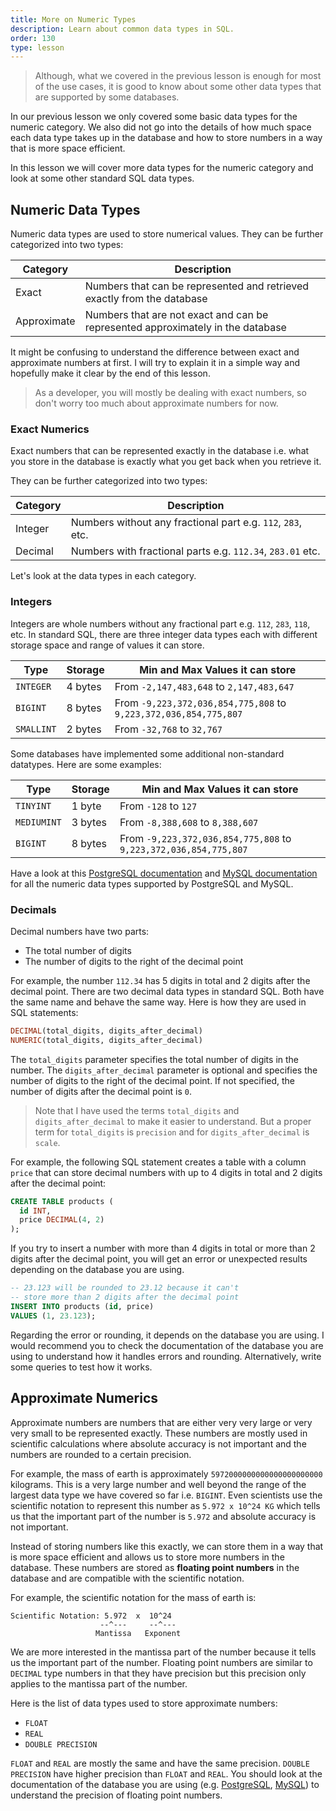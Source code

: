 ```yaml
---
title: More on Numeric Types
description: Learn about common data types in SQL.
order: 130
type: lesson
---
```


> Although, what we covered in the previous lesson is enough for most of the use cases, it is good to know about some other data types that are supported by some databases.

In our previous lesson we only covered some basic data types for the numeric category. We also did not go into the details of how much space each data type takes up in the database and how to store numbers in a way that is more space efficient.

In this lesson we will cover more data types for the numeric category and look at some other standard SQL data types.

## Numeric Data Types

Numeric data types are used to store numerical values. They can be further categorized into two types:

| Category    | Description                                                                     |
| ----------- | ------------------------------------------------------------------------------- |
| Exact       | Numbers that can be represented and retrieved exactly from the database         |
| Approximate | Numbers that are not exact and can be represented approximately in the database |

It might be confusing to understand the difference between exact and approximate numbers at first. I will try to explain it in a simple way and hopefully make it clear by the end of this lesson.

> As a developer, you will mostly be dealing with exact numbers, so don't worry too much about approximate numbers for now.

### Exact Numerics

Exact numbers that can be represented exactly in the database i.e. what you store in the database is exactly what you get back when you retrieve it.

They can be further categorized into two types:

| Category | Description                                                 |
| -------- | ----------------------------------------------------------- |
| Integer  | Numbers without any fractional part e.g. `112`, `283`, etc. |
| Decimal  | Numbers with fractional parts e.g. `112.34`, `283.01` etc.  |

Let's look at the data types in each category.

### Integers

Integers are whole numbers without any fractional part e.g. `112`, `283`, `118`, etc. In standard SQL, there are three integer data types each with different storage space and range of values it can store.

| Type       | Storage | Min and Max Values it can store                                  |
| ---------- | ------- | ---------------------------------------------------------------- |
| `INTEGER`  | 4 bytes | From `-2,147,483,648` to `2,147,483,647`                         |
| `BIGINT`   | 8 bytes | From `-9,223,372,036,854,775,808` to `9,223,372,036,854,775,807` |
| `SMALLINT` | 2 bytes | From `-32,768` to `32,767`                                       |

Some databases have implemented some additional non-standard datatypes. Here are some examples:

| Type        | Storage | Min and Max Values it can store                                  |
| ----------- | ------- | ---------------------------------------------------------------- |
| `TINYINT`   | 1 byte  | From `-128` to `127`                                             |
| `MEDIUMINT` | 3 bytes | From `-8,388,608` to `8,388,607`                                 |
| `BIGINT`    | 8 bytes | From `-9,223,372,036,854,775,808` to `9,223,372,036,854,775,807` |

Have a look at this [PostgreSQL documentation](https://www.postgresql.org/docs/current/datatype-numeric.html#DATATYPE-NUMERIC) and [MySQL documentation](https://dev.mysql.com/doc/refman/8.4/en/integer-types.html) for all the numeric data types supported by PostgreSQL and MySQL.

### Decimals

Decimal numbers have two parts:

- The total number of digits
- The number of digits to the right of the decimal point

For example, the number `112.34` has 5 digits in total and 2 digits after the decimal point. There are two decimal data types in standard SQL. Both have the same name and behave the same way. Here is how they are used in SQL statements:

```sql
DECIMAL(total_digits, digits_after_decimal)
NUMERIC(total_digits, digits_after_decimal)
```

The `total_digits` parameter specifies the total number of digits in the number. The `digits_after_decimal` parameter is optional and specifies the number of digits to the right of the decimal point. If not specified, the number of digits after the decimal point is `0`.

> Note that I have used the terms `total_digits` and `digits_after_decimal` to make it easier to understand. But a proper term for `total_digits` is `precision` and for `digits_after_decimal` is `scale`.

For example, the following SQL statement creates a table with a column `price` that can store decimal numbers with up to 4 digits in total and 2 digits after the decimal point:

```sql
CREATE TABLE products (
  id INT,
  price DECIMAL(4, 2)
);
```

If you try to insert a number with more than 4 digits in total or more than 2 digits after the decimal point, you will get an error or unexpected results depending on the database you are using.

```sql
-- 23.123 will be rounded to 23.12 because it can't
-- store more than 2 digits after the decimal point
INSERT INTO products (id, price)
VALUES (1, 23.123);
```

Regarding the error or rounding, it depends on the database you are using. I would recommend you to check the documentation of the database you are using to understand how it handles errors and rounding. Alternatively, write some queries to test how it works.

## Approximate Numerics

Approximate numbers are numbers that are either very very large or very very small to be represented exactly. These numbers are mostly used in scientific calculations where absolute accuracy is not important and the numbers are rounded to a certain precision.

For example, the mass of earth is approximately `5972000000000000000000000` kilograms. This is a very large number and well beyond the range of the largest data type we have covered so far i.e. `BIGINT`. Even scientists use the scientific notation to represent this number as `5.972 x 10^24 KG` which tells us that the important part of the number is `5.972` and absolute accuracy is not important.

Instead of storing numbers like this exactly, we can store them in a way that is more space efficient and allows us to store more numbers in the database. These numbers are stored as **floating point numbers** in the database and are compatible with the scientific notation.

For example, the scientific notation for the mass of earth is:

```
Scientific Notation: 5.972  x  10^24
                    --^---     --^---
                   Mantissa   Exponent
```

We are more interested in the mantissa part of the number because it tells us the important part of the number. Floating point numbers are similar to `DECIMAL` type numbers in that they have precision but this precision only applies to the mantissa part of the number.

Here is the list of data types used to store approximate numbers:

- `FLOAT`
- `REAL`
- `DOUBLE PRECISION`

`FLOAT` and `REAL` are mostly the same and have the same precision. `DOUBLE PRECISION` have higher precision than `FLOAT` and `REAL`. You should look at the documentation of the database you are using (e.g. [PostgreSQL](https://www.postgresql.org/docs/current/datatype-numeric.html#DATATYPE-FLOAT), [MySQL](https://dev.mysql.com/doc/refman/8.3/en/floating-point-types.html)) to understand the precision of floating point numbers.
